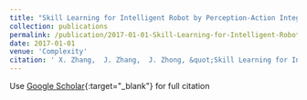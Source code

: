 ```yaml
---
title: "Skill Learning for Intelligent Robot by Perception-Action Integration: A View from Hierarchical Temporal Memory"
collection: publications
permalink: /publication/2017-01-01-Skill-Learning-for-Intelligent-Robot-by-Perception-Action-Integration-A-View-from-Hierarchical-Temporal-Memory
date: 2017-01-01
venue: 'Complexity'
citation: ' X. Zhang,  J. Zhang,  J. Zhong, &quot;Skill Learning for Intelligent Robot by Perception-Action Integration: A View from Hierarchical Temporal Memory.&quot; Complexity, 2017.'
---
```

Use [Google Scholar](https://scholar.google.com/scholar?q=Skill+Learning+for+Intelligent+Robot+by+Perception+Action+Integration:+A+View+from+Hierarchical+Temporal+Memory){:target="_blank"} for full citation